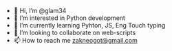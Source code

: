 - 👋 Hi, I’m @glam34
- 👀 I’m interested in Python development
- 🌱 I’m currently learning Pyhton, JS, Eng Touch typing
- 💞️ I’m looking to collaborate on web-scripts
- 📫 How to reach me zakneogot@gmail.com

<!---
glam34/glam34 is a ✨ special ✨ repository because its `README.md` (this file) appears on your GitHub profile.
You can click the Preview link to take a look at your changes.
--->
